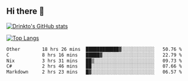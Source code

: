 ## Hi there 👋

[![Drinkto's GitHub stats](https://github-readme-stats.vercel.app/api?username=zym787&show_icons=true&theme=catppuccin_latte)](https://github.com/zym787/github-readme-stats)

[![Top Langs](https://github-readme-stats.vercel.app/api/top-langs/?username=zym787&layout=compact)](https://github.com/zym787/github-readme-stats)

<!--START_SECTION:waka-->

```txt
Other        18 hrs 26 mins  ████████████▓░░░░░░░░░░░░   50.76 %
C            8 hrs 16 mins   █████▓░░░░░░░░░░░░░░░░░░░   22.79 %
Nix          3 hrs 31 mins   ██▒░░░░░░░░░░░░░░░░░░░░░░   09.73 %
C#           2 hrs 46 mins   ██░░░░░░░░░░░░░░░░░░░░░░░   07.66 %
Markdown     2 hrs 23 mins   █▓░░░░░░░░░░░░░░░░░░░░░░░   06.57 %
```

<!--END_SECTION:waka-->

<!--
**zym787/zym787** is a ✨ _special_ ✨ repository because its `README.md` (this file) appears on your GitHub profile.

Here are some ideas to get you started:

- 🔭 I’m currently working on ...
- 🌱 I’m currently learning ...
- 👯 I’m looking to collaborate on ...
- 🤔 I’m looking for help with ...
- 💬 Ask me about ...
- 📫 How to reach me: ...
- 😄 Pronouns: ...
- ⚡ Fun fact: ...
-->
